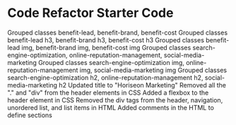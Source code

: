 # Code Refactor Starter Code
Grouped classes benefit-lead, benefit-brand, benefit-cost
Grouped classes benefit-lead h3, benefit-brand h3, benefit-cost h3
Grouped classes benefit-lead img, benefit-brand img, benefit-cost img
Grouped classes search-engine-optimization, online-reputation-management, social-media-marketing
Grouped classes search-engine-optimization img, online-reputation-management img, social-media-marketing img
Grouped classes search-engine-optimization h2, online-reputation-management h2, social-media-marketing h2
Updated title to "Horiseon Marketing"
Removed all the "." and "div" from the header elements in CSS
Added a flexbox to the header element in CSS
Removed the div tags from the header, navigation, unordered list, and list items in HTML
Added comments in the HTML to define sections